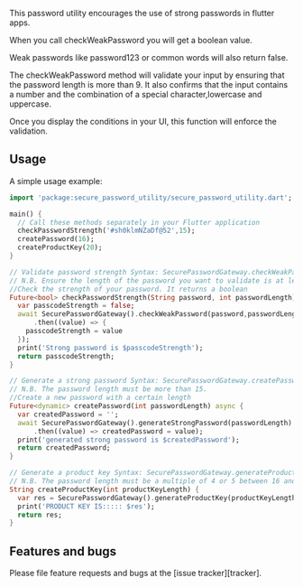 This password utility encourages the use of strong passwords in flutter apps.

When you call checkWeakPassword you will get a boolean value.

Weak passwords like password123 or common words will also return false.

The checkWeakPassword method will validate your input by ensuring that the password length is more than 9. It also confirms that the input contains a number and the combination of a special character,lowercase and uppercase.

Once you display the conditions in your UI, this function will enforce the validation.

## Usage

A simple usage example:

```dart
import 'package:secure_password_utility/secure_password_utility.dart';

main() {
  // Call these methods separately in your Flutter application
  checkPasswordStrength('#sh0klmNZaDf@52',15);
  createPassword(16);
  createProductKey(20);
}

// Validate password strength Syntax: SecurePasswordGateway.checkWeakPassword('yourSamplePassword',lengthOfPasswordString);
// N.B. Ensure the length of the password you want to validate is at least 15-characters long.
//Check the strength of your password. It returns a boolean
Future<bool> checkPasswordStrength(String password, int passwordLength) async {
  var passcodeStrength = false;
  await SecurePasswordGateway().checkWeakPassword(password,passwordLength)
      .then((value) => {
    passcodeStrength = value
  });
  print('Strong password is $passcodeStrength');
  return passcodeStrength;
}

// Generate a strong password Syntax: SecurePasswordGateway.createPassword(lengthOfPasswordString);
// N.B. The password length must be more than 15.
//Create a new password with a certain length
Future<dynamic> createPassword(int passwordLength) async {
  var createdPassword = '';
  await SecurePasswordGateway().generateStrongPassword(passwordLength)
      .then((value) => createdPassword = value);
  print('generated strong password is $createdPassword');
  return createdPassword;
}

// Generate a product key Syntax: SecurePasswordGateway.generateProductKey(25);
// N.B. The password length must be a multiple of 4 or 5 between 16 and 100 e.g. 16 or 25
String createProductKey(int productKeyLength) {
  var res = SecurePasswordGateway().generateProductKey(productKeyLength);
  print('PRODUCT KEY IS::::: $res');
  return res;
}
```

## Features and bugs

Please file feature requests and bugs at the [issue tracker][tracker].

